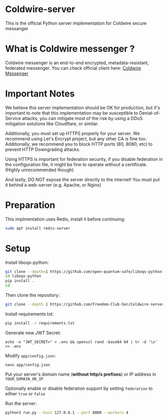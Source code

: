 # Coldwire-server

This is the official Python server implementation for Coldwire secure messanger

# What is Coldwire messenger ?
Coldwire messenger is an end-to-end encrypted, metadata-resistant, federated messenger.
You can check official client here: [Coldwire Messenger](https://github.com/Freedom-Club-Sec/Coldwire)

# Important Notes
We believe this server implementation should be OK for production, but it's important to note that this implementation may be susceptible to Denial-of-Service attacks, 
you can mitigate most of the risk by using a DDoS mitigation solutions like Cloudflare, or similar.

Additionally, you must set up HTTPS properly for your server. We recommend using Let's Encrypt project, but any other CA is fine too.
Additionally, we recommend you to block HTTP ports (80, 8080, etc) to prevent HTTP Downgrading attacks.

Using HTTPS is important for federation security, if you disable federation in the configuration file, it might be fine to operate without a certificate. (Highly unrecommended though)

And lastly, DO NOT expose the server directly to the internet! You must put it behind a web-server (e.g. Apache, or Nginx)



# Preparation
This implmentation uses Redis, install it before continuing:
```bash
sudo apt install redis-server
```


# Setup
Install liboqs-python:
```bash
git clone --depth=1 https://github.com/open-quantum-safe/liboqs-python
cd liboqs-python
pip install .
cd
```


Then clone the repository:
```bash
git clone --depth 1 https://github.com/Freedom-Club-Sec/Coldwire-server.git
```

Install requirements.txt:
```bash
pip install -r requirements.txt
```

Generate new JWT Secret:
```
echo -n "JWT_SECRET=" > .env && openssl rand -base64 64 | tr -d '\n' >> .env
```

Modify `app/config.json`:
```
nano app/config.json
```
Put your server's domain name (**without http/s prefixes**) or IP address in `YOUR_DOMAIN_OR_IP`

Optionally enable or disable federation support by setting `federation` to either `true` or `false`

Run the server:
```bash
python3 run.py --host 127.0.0.1 --port 8000 --workers 4
```

